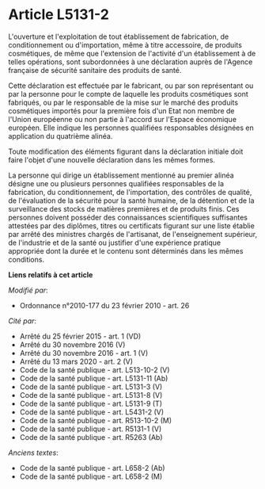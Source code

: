 # Article L5131-2

L'ouverture et l'exploitation de tout établissement de fabrication, de conditionnement ou d'importation, même à titre
accessoire, de produits cosmétiques, de même que l'extension de l'activité d'un établissement à de telles opérations, sont
subordonnées à une déclaration auprès de l'Agence française de sécurité sanitaire des produits de santé. 

Cette déclaration est effectuée par le fabricant, ou par son représentant ou par la personne pour le compte de laquelle les
produits cosmétiques sont fabriqués, ou par le responsable de la mise sur le marché des produits cosmétiques importés pour la
première fois d'un Etat non membre de  l'Union européenne ou non partie à l'accord sur l'Espace économique européen. Elle
indique les personnes qualifiées responsables désignées en application du quatrième alinéa. 

Toute modification des éléments figurant dans la déclaration initiale doit faire l'objet d'une nouvelle déclaration dans les
mêmes formes. 

La personne qui dirige un établissement mentionné au premier alinéa désigne une ou plusieurs personnes qualifiées
responsables de la fabrication, du conditionnement, de l'importation, des contrôles de qualité, de l'évaluation de la
sécurité pour la santé humaine, de la détention et de la surveillance des stocks de matières premières et de produits finis.
Ces personnes doivent posséder des connaissances scientifiques suffisantes attestées par des diplômes, titres ou certificats
figurant sur une liste établie par arrêté des ministres chargés de l'artisanat, de l'enseignement supérieur, de l'industrie
et de la santé ou justifier d'une expérience pratique appropriée dont la durée et le contenu sont déterminés dans les mêmes
conditions.

**Liens relatifs à cet article**

_Modifié par_:

  - Ordonnance n°2010-177 du 23 février 2010 - art. 26

_Cité par_:

  - Arrêté du 25 février 2015 - art. 1 (VD)
  - Arrêté du 30 novembre 2016 (V)
  - Arrêté du 30 novembre 2016 - art. 1 (V)
  - Arrêté du 13 mars 2020 - art. 2 (V)
  - Code de la santé publique - art. L513-10-2 (V)
  - Code de la santé publique - art. L5131-11 (Ab)
  - Code de la santé publique - art. L5131-3 (V)
  - Code de la santé publique - art. L5131-8 (V)
  - Code de la santé publique - art. L5131-9 (T)
  - Code de la santé publique - art. L5431-2 (V)
  - Code de la santé publique - art. R513-10-2 (M)
  - Code de la santé publique - art. R5131-1 (V)
  - Code de la santé publique - art. R5263 (Ab)

_Anciens textes_:

  - Code de la santé publique - art. L658-2 (Ab)
  - Code de la santé publique - art. L658-2 (M)
